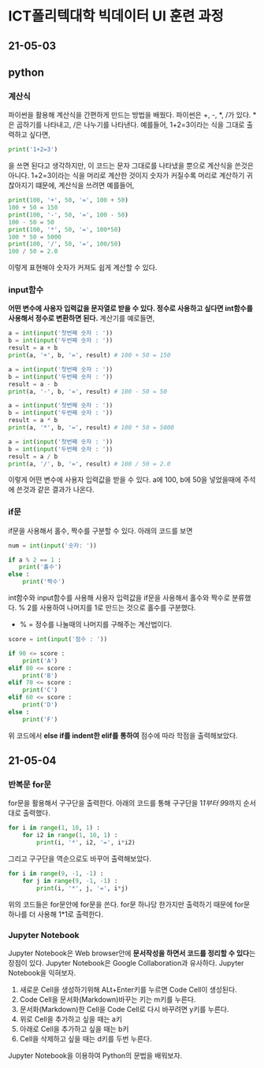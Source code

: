 # ICT폴리텍대학 빅데이터 UI 훈련 과정

## 21-05-03

## python

### 계산식

파이썬을 활용해 계산식을 간편하게 만드는 방법을 배웠다. 파이썬은 +, -, *, /가 있다. *은 곱하기를 나타내고, /은 나누기를 나타낸다. 예를들어, 1+2=3이라는 식을 그대로 출력하고 싶다면,

```python
print('1+2=3')
```

을 쓰면 된다고 생각하지만, 이 코드는 문자 그대로를 나타냈을 뿐으로 계산식을 쓴것은 아니다. 1+2=3이라는 식을 머리로 계산한 것이지 숫자가 커질수록 머리로 계산하기 귀찮아지기 떄문에, 계산식을 쓰려면 예를들어,

```python
print(100, '+', 50, '=', 100 + 50)
100 + 50 = 150
print(100, '-', 50, '=', 100 - 50)
100 - 50 = 50
print(100, '*', 50, '=', 100*50)
100 * 50 = 5000
print(100, '/', 50, '=', 100/50)
100 / 50 = 2.0
```

이렇게 표현해야 숫자가 커져도 쉽게 계산할 수 있다.

### input함수

**어떤 변수에 사용자 입력값을 문자열로 받을 수 있다. 정수로 사용하고 싶다면 int함수를 사용해서 정수로 변환하면 된다.** 계산기를 예로들면,

```python
a = int(input('첫번째 숫자 : ')) 
b = int(input('두번째 숫자 : '))
result = a + b
print(a, '+', b, '=', result) # 100 + 50 = 150

a = int(input('첫번째 숫자 : '))
b = int(input('두번째 숫자 : '))
result = a - b
print(a, '-', b, '=', result) # 100 - 50 = 50

a = int(input('첫번째 숫자 : '))
b = int(input('두번째 숫자 : '))
result = a * b
print(a, '*', b, '=', result) # 100 * 50 = 5000

a = int(input('첫번째 숫자 : '))
b = int(input('두번째 숫자 : '))
result = a / b
print(a, '/', b, '=', result) # 100 / 50 = 2.0
```

이렇게 어떤 변수에 사용자 입력값을 받을 수 있다. a에 100, b에 50을 넣었을때에 주석에 쓴것과 같은 결과가 나온다.

### if문

if문을 사용해서 홀수, 짝수를 구분할 수 있다. 아래의 코드를 보면

```python
num = int(input('숫자: '))

if a % 2 == 1 :
   print('홀수')
else :
    print('짝수')
```

int함수와 input함수를 사용해 사용자 입력값을 if문을 사용해서 홀수와 짝수로 분류했다. % 2를 사용하여 나머지를 1로 만드는 것으로 홀수를 구분했다.

+ % = 정수를 나눌때의 나머지를 구해주는 계산법이다.

```python
score = int(input('점수 : '))

if 90 <= score :
    print('A')
elif 80 <= score :
    print('B')
elif 70 <= score :
    print('C')
elif 60 <= score :
    print('D')
else :
    print('F')
```

위 코드에서 **else if를 indent한 elif를 통하여** 점수에 따라 학점을 출력해보았다.

## 21-05-04

### 반복문 for문

for문을 활용해서 구구단을 출력한다. 아래의 코드를 통해 구구단을 1*1부터 9*9까지 순서대로 출력했다.

```python
for i in range(1, 10, 1) :
    for i2 in range(1, 10, 1) :
        print(i, '*', i2, '=', i*i2)
```

그리고 구구단을 역순으로도 바꾸어 출력해보았다.

```python
for i in range(9, -1, -1) :
    for j in range(9, -1, -1) :
        print(i, '*', j, '=', i*j)
```

위의 코드들은 for문안에 for문을 쓴다. for문 하나당 한가지만 출력하기 때문에 for문 하나를 더 사용해 1*1로 출력한다.

### Jupyter Notebook

Jupyter Notebook은 Web browser안에 **문서작성을 하면서 코드를 정리할 수 있다**는 장점이 있다. Jupyter Notebook은 Google Collaboration과 유사하다. Jupyter Notebook을 익혀보자.

1. 새로운 Cell을 생성하기위해 ALt+Enter키를 누르면 Code Cell이 생성된다.
2. Code Cell을 문서화(Markdown)바꾸는 키는 m키를 누른다.
3. 문서화(Markdown)한 Cell을 Code Cell로 다시 바꾸려면 y키를 누른다. 
4. 위로 Cell을 추가하고 싶을 때는 a키
5. 아래로 Cell을 추가하고 싶을 때는 b키
6. Cell을 삭제하고 싶을 때는 d키를 두번 누른다. 

Jupyter Notebook을 이용하여 Python의 문법을 배워보자.
